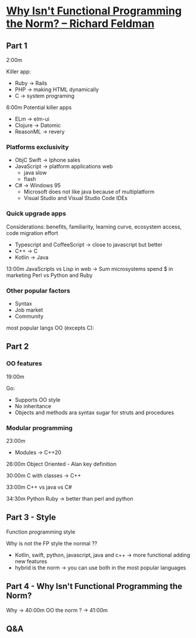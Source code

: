 # [Why Isn't Functional Programming the Norm? – Richard Feldman](<[https://link](https://www.youtube.com/watch?v=QyJZzq0v7Z4)>)

## Part 1

2:00m

Killer app:

- Ruby -> Rails
- PHP -> making HTML dynamically
- C -> system programing

6:00m
Potential killer apps

- ELm -> elm-ui
- Clojure -> Datomic
- ReasonML -> revery

### Platforms exclusivity

- ObjC Swift -> Iphone sales
- JavaScript -> platform applications web
  - java slow
  - flash
- C# -> Windows 95
  - Microsoft does not like java because of multiplatform
  - Visual Studio and Visual Studio Code IDEs

### Quick upgrade apps

Considerations: benefits, familiarity, learning curve, ecosystem access, code migration effort

- Typescript and CoffeeScript -> close to javascript but better
- C++ -> C
- Kotlin -> Java

13:00m
JavaScripts vs Lisp in web -> Sum microsystems spend $ in marketing
Perl vs Python and Ruby

### Other popular factors

- Syntax
- Job market
- Community

most popular langs OO (excepts C):

## Part 2

### OO features

19:00m

Go:

- Supports OO style
- No inheritance
- Objects and methods ara syntax sugar for struts and procedures

### Modular programming

23:00m

- Modules -> C++20

26:00m
Object Oriented - Alan key definition

30:00m
C with classes -> C++

33:00m
C++ vs java vs C#

34:30m
Python
Ruby -> better than perl and python

## Part 3 - Style

Function programming style

Why is not the FP style the normal ??

- Kotlin, swift, python, javascript, java and c++ -> more functional adding new features
- hybrid is the norm -> you can use both in the most popular languages

## Part 4 - Why Isn't Functional Programming the Norm?

Why -> 40:00m
OO the norm ? -> 41:00m

## Q&A
